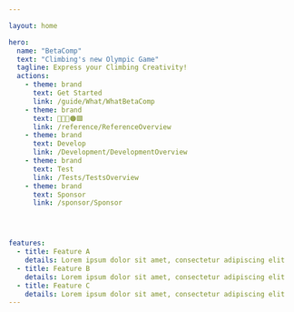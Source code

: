 ```yaml
---

layout: home

hero:
  name: "BetaComp"
  text: "Climbing's new Olympic Game"
  tagline: Express your Climbing Creativity!  
  actions:
    - theme: brand
      text: Get Started
      link: /guide/What/WhatBetaComp
    - theme: brand
      text: 🔷🔺💜🟠🟩
      link: /reference/ReferenceOverview
    - theme: brand
      text: Develop
      link: /Development/DevelopmentOverview
    - theme: brand
      text: Test
      link: /Tests/TestsOverview
    - theme: brand
      text: Sponsor
      link: /sponsor/Sponsor




features:
  - title: Feature A
    details: Lorem ipsum dolor sit amet, consectetur adipiscing elit
  - title: Feature B
    details: Lorem ipsum dolor sit amet, consectetur adipiscing elit
  - title: Feature C
    details: Lorem ipsum dolor sit amet, consectetur adipiscing elit
---
```


